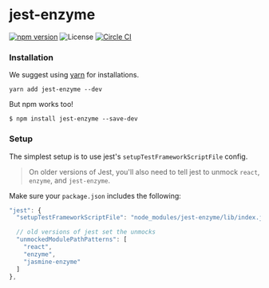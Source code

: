 # jest-enzyme

[![npm version](https://img.shields.io/npm/v/jest-enzyme.svg)](https://www.npmjs.com/package/jest-enzyme)
![License](https://img.shields.io/npm/l/chai-enzyme.svg)
[![Circle CI](https://circleci.com/gh/blainekasten/enzyme-matchers/tree/master.svg?style=svg)](https://circleci.com/gh/blainekasten/enzyme-matchers/tree/master)

### Installation

We suggest using [yarn](https://github.com/yarnpkg/yarn) for installations.

```
yarn add jest-enzyme --dev
```

But npm works too!

```
$ npm install jest-enzyme --save-dev
```

### Setup

The simplest setup is to use jest's `setupTestFrameworkScriptFile` config.

> On older versions of Jest,
> you'll also need to tell jest to unmock `react`, `enzyme`, and `jest-enzyme`.

Make sure your `package.json` includes the following:

```js
"jest": {
  "setupTestFrameworkScriptFile": "node_modules/jest-enzyme/lib/index.js",

  // old versions of jest set the unmocks
  "unmockedModulePathPatterns": [
    "react",
    "enzyme",
    "jasmine-enzyme"
  ]
},
```
